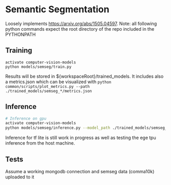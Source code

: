 # Semantic Segmentation

Loosely implements https://arxiv.org/abs/1505.04597. Note: all following python commands expect the root directory of the repo included in the PYTHONPATH</br>

## Training
```
activate computer-vision-models
python models/semseg/train.py
```
Results will be stored in ${workspaceRoot}/trained_models. It includes also a metrics.json which can be visualized with `python common/scripts/plot_metrics.py --path ./trained_models/semseg_*/metrics.json `

## Inference
```bash
# Inference on gpu
activate computer-vision-models
python models/semseg/inference.py --model_path ./trained_models/semseg_*/tf_model_*
```
Inference for tf lite is still work in progress as well as testing the ege tpu inference from the host machine.

## Tests
Assume a working mongodb connection and semseg data (comma10k) uploaded to it
